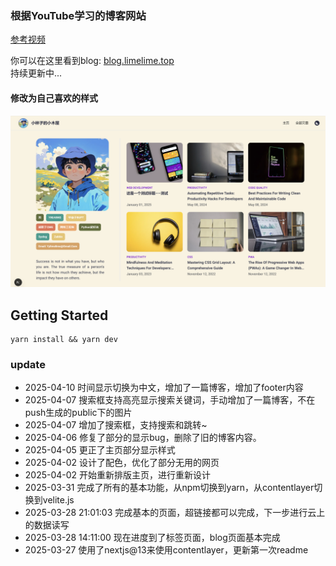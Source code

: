 ### 根据YouTube学习的博客网站
[参考视频](https://www.youtube.com/watch?v=1QGLHOaRLwM&list=WL&index=4&t=6283s)

你可以在这里看到blog: [blog.limelime.top](https://blog.limelime.top) <br/>
持续更新中...

#### 修改为自己喜欢的样式
![主页](public/main_page.png)

## Getting Started
```
yarn install && yarn dev
```

### update
 - 2025-04-10 时间显示切换为中文，增加了一篇博客，增加了footer内容
 - 2025-04-07 搜索框支持高亮显示搜索关键词，手动增加了一篇博客，不在push生成的public下的图片
 - 2025-04-07 增加了搜索框，支持搜索和跳转~
 - 2025-04-06 修复了部分的显示bug，删除了旧的博客内容。
 - 2025-04-05 更正了主页部分显示样式
 - 2025-04-02 设计了配色，优化了部分无用的网页
 - 2025-04-02 开始重新排版主页，进行重新设计
 - 2025-03-31 完成了所有的基本功能，从npm切换到yarn，从contentlayer切换到velite.js
 - 2025-03-28 21:01:03 完成基本的页面，超链接都可以完成，下一步进行云上的数据读写
 - 2025-03-28 14:11:00 现在进度到了标签页面，blog页面基本完成
 - 2025-03-27 使用了nextjs@13来使用contentlayer，更新第一次readme
  